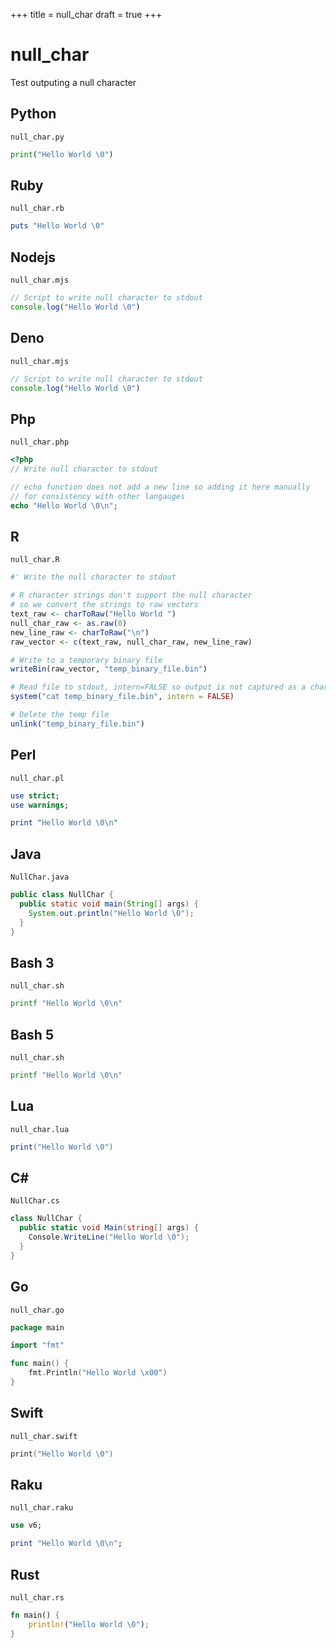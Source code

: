 +++
title = null_char
draft = true
+++

# null_char

Test outputing a null character

## Python

`null_char.py`

```python
print("Hello World \0")
```

## Ruby

`null_char.rb`

```ruby
puts "Hello World \0"
```

## Nodejs

`null_char.mjs`

```javascript
// Script to write null character to stdout
console.log("Hello World \0")
```

## Deno

`null_char.mjs`

```javascript
// Script to write null character to stdout
console.log("Hello World \0")
```

## Php

`null_char.php`

```php
<?php
// Write null character to stdout

// echo function does not add a new line so adding it here manually
// for consistency with other langauges
echo "Hello World \0\n";
```

## R

`null_char.R`

```r
#' Write the null character to stdout

# R character strings don't support the null character
# so we convert the strings to raw vectors
text_raw <- charToRaw("Hello World ")
null_char_raw <- as.raw(0)
new_line_raw <- charToRaw("\n")
raw_vector <- c(text_raw, null_char_raw, new_line_raw)

# Write to a temporary binary file
writeBin(raw_vector, "temp_binary_file.bin")

# Read file to stdout, intern=FALSE so output is not captured as a character vector
system("cat temp_binary_file.bin", intern = FALSE)

# Delete the temp file
unlink("temp_binary_file.bin")
```

## Perl

`null_char.pl`

```perl
use strict;
use warnings;

print "Hello World \0\n"
```

## Java

`NullChar.java`

```java
public class NullChar {
  public static void main(String[] args) {
    System.out.println("Hello World \0");
  }
}
```

## Bash 3

`null_char.sh`

```bash
printf "Hello World \0\n"
```

## Bash 5

`null_char.sh`

```bash
printf "Hello World \0\n"
```

## Lua

`null_char.lua`

```lua
print("Hello World \0")
```

## C#

`NullChar.cs`

```csharp
class NullChar {
  public static void Main(string[] args) {
    Console.WriteLine("Hello World \0");
  }
}
```

## Go

`null_char.go`

```go
package main

import "fmt"

func main() {
	fmt.Println("Hello World \x00")
}
```

## Swift

`null_char.swift`

```swift
print("Hello World \0")
```

## Raku

`null_char.raku`

```raku
use v6;

print "Hello World \0\n";
```

## Rust

`null_char.rs`

```rust
fn main() {
    println!("Hello World \0");
}
```

